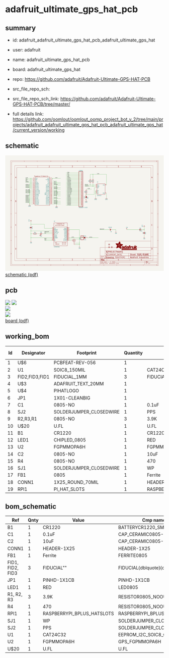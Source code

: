 # adafruit_ultimate_gps_hat_pcb
 
## summary 
* id: adafruit_adafruit_ultimate_gps_hat_pcb_adafruit_ultimate_gps_hat
* user: adafruit
* name: adafruit_ultimate_gps_hat_pcb
* board: adafruit_ultimate_gps_hat
* repo: https://github.com/adafruit/Adafruit-Ultimate-GPS-HAT-PCB



* src_file_repo_sch: 
* src_file_repo_sch_link: https://github.com/adafruit/Adafruit-Ultimate-GPS-HAT-PCB/tree/master/
* full details link: https://github.com/oomlout/oomlout_oomp_project_bot_v_2/tree/main/projects/adafruit_adafruit_ultimate_gps_hat_pcb_adafruit_ultimate_gps_hat/current_version/working  

## schematic  
![](working_schematic_600.png)  
[schematic (pdf)](working_schematic.pdf) 






















## pcb  
![](working_3d_600.png) 
![](working_3d_front_600.png)  
![](working_3d_back_600.png)  
![](working_600.png)  
[board (pdf)](working.pdf)  

## working_bom
| Id | Designator | Footprint | Quantity | Designation | Supplier and ref |  | None | 
| --- | --- | --- | --- | --- | --- | --- | --- | 
| 1 | U$6 | PCBFEAT-REV-056 | 1 |  |  |  | [''] | 
| 2 | U1 | SOIC8_150MIL | 1 | CAT24C32 |  |  | [''] | 
| 3 | FID2,FID3,FID1 | FIDUCIAL_1MM | 3 | FIDUCIAL" |  |  | [''] | 
| 4 | U$3 | ADAFRUIT_TEXT_20MM | 1 |  |  |  | [''] | 
| 5 | U$4 | PIHATLOGO | 1 |  |  |  | [''] | 
| 6 | JP1 | 1X01-CLEANBIG | 1 |  |  |  | [''] | 
| 7 | C1 | 0805-NO | 1 | 0.1uF |  |  | [''] | 
| 8 | SJ2 | SOLDERJUMPER_CLOSEDWIRE | 1 | PPS |  |  | [''] | 
| 9 | R2,R3,R1 | 0805-NO | 3 | 3.9K |  |  | [''] | 
| 10 | U$20 | U.FL | 1 | U.FL |  |  | [''] | 
| 11 | B1 | CR1220 | 1 | CR1220 |  |  | [''] | 
| 12 | LED1 | CHIPLED_0805 | 1 | RED |  |  | [''] | 
| 13 | U2 | FGPMMOPA6H | 1 | FGPMMOPA6H |  |  | [''] | 
| 14 | C2 | 0805-NO | 1 | 10uF |  |  | [''] | 
| 15 | R4 | 0805-NO | 1 | 470 |  |  | [''] | 
| 16 | SJ1 | SOLDERJUMPER_CLOSEDWIRE | 1 | WP |  |  | [''] | 
| 17 | FB1 | 0805 | 1 | Ferrite |  |  | [''] | 
| 18 | CONN1 | 1X25_ROUND_70MIL | 1 | HEADER-1X25 |  |  | [''] | 
| 19 | RPI1 | PI_HAT_SLOTS | 1 | RASPBERRYPI_BPLUS_HATSLOTS |  |  | [''] | 


## bom_schematic
| Ref | Qnty | Value | Cmp name | Footprint | Description | Vendor | DNP | 
| --- | --- | --- | --- | --- | --- | --- | --- | 
| B1 | 1 | CR1220 | BATTERYCR1220_SMT | working:CR1220 |  |  |  | 
| C1 | 1 | 0.1uF | CAP_CERAMIC0805-NOOUTLINE | working:0805-NO |  |  |  | 
| C2 | 1 | 10uF | CAP_CERAMIC0805-NOOUTLINE | working:0805-NO |  |  |  | 
| CONN1 | 1 | HEADER-1X25 | HEADER-1X25 | working:1X25_ROUND_70MIL |  |  |  | 
| FB1 | 1 | Ferrite | FERRITE0805 | working:0805 |  |  |  | 
| FID1, FID2, FID3 | 3 | FIDUCIAL"" | FIDUCIAL{dblquote}{dblquote} | working:FIDUCIAL_1MM |  |  |  | 
| JP1 | 1 | PINHD-1X1CB | PINHD-1X1CB | working:1X01-CLEANBIG |  |  |  | 
| LED1 | 1 | RED | LED0805 | working:CHIPLED_0805 |  |  |  | 
| R1, R2, R3 | 3 | 3.9K | RESISTOR0805_NOOUTLINE | working:0805-NO |  |  |  | 
| R4 | 1 | 470 | RESISTOR0805_NOOUTLINE | working:0805-NO |  |  |  | 
| RPI1 | 1 | RASPBERRYPI_BPLUS_HATSLOTS | RASPBERRYPI_BPLUS_HATSLOTS | working:PI_HAT_SLOTS |  |  |  | 
| SJ1 | 1 | WP | SOLDERJUMPER_CLOSED | working:SOLDERJUMPER_CLOSEDWIRE |  |  |  | 
| SJ2 | 1 | PPS | SOLDERJUMPER_CLOSED | working:SOLDERJUMPER_CLOSEDWIRE |  |  |  | 
| U1 | 1 | CAT24C32 | EEPROM_I2C_SOIC8_GENERIC | working:SOIC8_150MIL |  |  |  | 
| U2 | 1 | FGPMMOPA6H | GPS_FGPMMOPA6H | working:FGPMMOPA6H |  |  |  | 
| U$20 | 1 | U.FL | U.FL | working:U.FL |  |  |  | 



